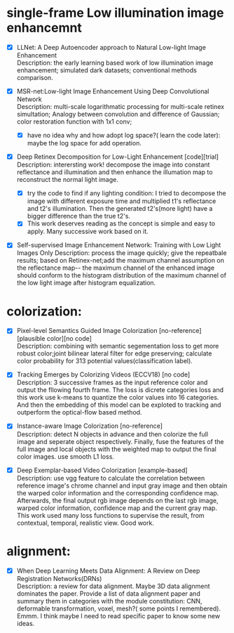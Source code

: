 # single-frame Low illumination image enhancemnt
 - [x] LLNet: A Deep Autoencoder approach to Natural Low-light Image
Enhancement  
      Description: the early learning based work of low illumination image enhancement; simulated dark datasets; conventional methods comparison. 
 - [x] MSR-net:Low-light Image Enhancement Using Deep Convolutional Network  
      Description: multi-scale logarithmatic processing for multi-scale retinex simultation; Analogy between convolution and difference of Gaussian; color restoration function with 1x1 conv; 
      - [x] have no idea why and how adopt log space?( learn the code later): maybe the log space for add operation.
 - [x] Deep Retinex Decomposition for Low-Light Enhancement  [code][trial]
      Description: interersting work! decompose the image into constant reflectance and illumination and then enhance the illumation map to reconstruct the normal light image.
      - [x] try the code to find if any lighting condition: I tried to decompose the image with different exposure time and multiplied t1's reflectance and t2's illumination. Then the generated t2's(more light) have a bigger difference than the true t2's.
      - [x] This work deserves reading as the concept is simple and easy to apply. Many successive work based on it.
 - [x] Self-supervised Image Enhancement Network: Training with Low Light Images Only 
      Description: process the image quickly; give the repeatbale results; based on Retinex-net;add the maximum channel assumption on the reflectance map-- the maximum channel of the enhanced image should conform to the histogram distribution of the maximum channel of the low light image after histogram equalization.


# colorization:
- [x] Pixel-level Semantics Guided Image Colorization [no-reference][plausible color][no code]  
      Description: combining with semantic segementation loss to get more robust color;joint bilinear lateral filter for edge preserving; calculate color probability for 313 potential values(classification label).

- [x] Tracking Emerges by Colorizing Videos (ECCV18) [no code]  
      Description: 3 successive frames as the input reference color and output the fllowing fourth frame. The loss is dicrete categories loss and this work use k-means to quantize the color values  into 16 categories. And then the embedding of this model can be exploted to tracking and outperform the optical-flow based method.

- [x] Instance-aware Image Colorization [no-reference]    
      Description: detect N objects in advance and then colorize the full image and seperate object respectively. Finally, fuse the features of the  full image and local objects with the weighted map to output the final color images. use smooth L1 loss.    

- [x] Deep Exemplar-based Video Colorization [example-based]   
      Description: use vgg feature to calculate the correlation between  reference image's chrome channel and input gray image and then obtain the warped color information and the corresponding confidence map. Afterwards, the final output rgb image depends on the last rgb image, warped color information, confidence map and the current gray map. This work used many loss functions to supervise the result, from contextual, temporal, realistic view. Good work. 


# alignment:
- [x] When Deep Learning Meets Data Alignment: A Review on Deep Registration Networks(DRNs)  
      Description: a review for data alignment. Maybe 3D data alignment  dominates the paper. Provide a list of data alignment paper and summary them in categories with the module constitution: CNN, deformable transformation, voxel, mesh?( some points I remembered). Emmm. I think maybe I need to read specific paper to know some new ideas.
     
     
      



      

